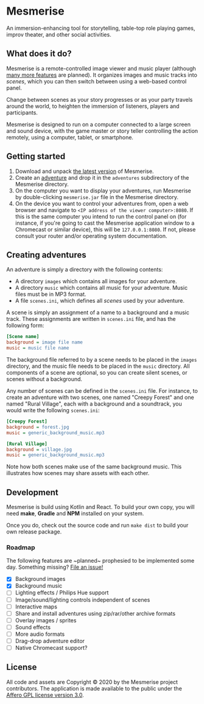 Mesmerise
=========
An immersion-enhancing tool for storytelling, table-top role playing games,
improv theater, and other social activities.

What does it do?
----------------
Mesmerise is a remote-controlled image viewer and music player
(although [many more features](#roadmap) are planned).
It organizes images and music tracks into _scenes_, which you can then
switch between using a web-based control panel.

Change between scenes as your story progresses or as your party travels around
the world, to heighten the immersion of listeners, players and participants.

Mesmerise is designed to run on a computer connected to a large
screen and sound device, with the game master or story teller controlling
the action remotely, using a computer, tablet, or smartphone.

Getting started
---------------

1. Download and unpack
   [the latest version](https://github.com/mesmerise-project/mesmerise/releases/latest)
   of Mesmerise.
2. Create an [adventure](#adventures) and drop it in the `adventures`
   subdirectory of the Mesmerise directory.
3. On the computer you want to display your adventures, run Mesmerise by
   double-clicking `mesmerise.jar` file in the Mesmerise directory.
4. On the device you want to control your adventures from, open a web browser
   and navigate to `<IP address of the viewer computer>:8080`.
   If this is the same computer you intend to run the control panel on
   (for instance, if you're going to cast the Mesmerise application window
   to a Chromecast or similar device),
   this will be `127.0.0.1:8080`.
   If not, please consult your router and/or operating system documentation.

<span id="adventures"></span>
Creating adventures
-------------------
An adventure is simply a directory with the following contents:
* A directory `images` which contains all images for your adventure.
* A directory `music` which contains all music for your adventure.
  Music files must be in MP3 format.
* A file `scenes.ini`, which defines all *scenes* used by your adventure.

A scene is simply an assignment of a name to a background and a music track.
These assignments are written in `scenes.ini` file, and has the following form:

```ini
[Scene name]
background = image file name
music = music file name
```

The background file referred to by a scene needs to be placed in the `images`
directory, and the music file needs to be placed in the `music` directory.
All components of a scene are optional, so you can create silent scenes,
or scenes without a background.

Any number of scenes can be defined in the `scenes.ini` file.
For instance, to create an adventure with two scenes,
one named "Creepy Forest" and one named "Rural Village",
each with a background and a soundtrack, you would write the following
`scenes.ini`:

```ini
[Creepy Forest]
background = forest.jpg
music = generic_background_music.mp3

[Rural Village]
background = village.jpg
music = generic_background_music.mp3
```

Note how both scenes make use of the same background music.
This illustrates how scenes may share assets with each other.

Development
-----------
Mesmerise is build using Kotlin and React.
To build your own copy, you will need **make**, **Gradle** and **NPM**
installed on your system.

Once you do, check out the source code and run `make dist` to build your own
release package.

<span id="roadmap"></span>
### Roadmap
The following features are ~planned~ prophesied to be implemented some day.
Something missing? [File an issue!](https://github.com/mesmerise-project/mesmerise/issues)

- [x] Background images
- [x] Background music
- [ ] Lighting effects / Philips Hue support
- [ ] Image/sound/lighting controls independent of scenes
- [ ] Interactive maps
- [ ] Share and install adventures using zip/rar/other archive formats
- [ ] Overlay images / sprites
- [ ] Sound effects
- [ ] More audio formats
- [ ] Drag-drop adventure editor
- [ ] Native Chromecast support?

License
-------
All code and assets are Copyright © 2020 by the Mesmerise project contributors.
The application is made available to the public under the
[Affero GPL license version 3.0](https://www.gnu.org/licenses/agpl-3.0.en.html).
